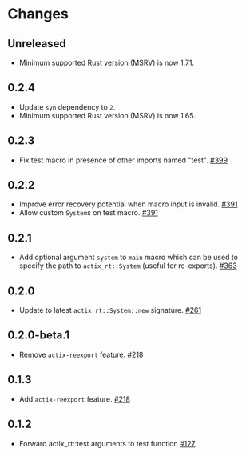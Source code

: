 # Changes

## Unreleased

- Minimum supported Rust version (MSRV) is now 1.71.

## 0.2.4

- Update `syn` dependency to `2`.
- Minimum supported Rust version (MSRV) is now 1.65.

## 0.2.3

- Fix test macro in presence of other imports named "test". [#399]

[#399]: https://github.com/actix/actix-net/pull/399

## 0.2.2

- Improve error recovery potential when macro input is invalid. [#391]
- Allow custom `System`s on test macro. [#391]

[#391]: https://github.com/actix/actix-net/pull/391

## 0.2.1

- Add optional argument `system` to `main` macro which can be used to specify the path to `actix_rt::System` (useful for re-exports). [#363]

[#363]: https://github.com/actix/actix-net/pull/363

## 0.2.0

- Update to latest `actix_rt::System::new` signature. [#261]

[#261]: https://github.com/actix/actix-net/pull/261

## 0.2.0-beta.1

- Remove `actix-reexport` feature. [#218]

[#218]: https://github.com/actix/actix-net/pull/218

## 0.1.3

- Add `actix-reexport` feature. [#218]

[#218]: https://github.com/actix/actix-net/pull/218

## 0.1.2

- Forward actix_rt::test arguments to test function [#127]

[#127]: https://github.com/actix/actix-net/pull/127
